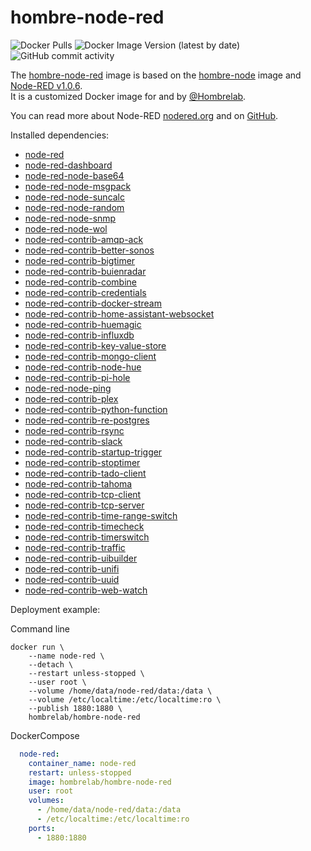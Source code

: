 # hombre-node-red
![Docker Pulls](https://img.shields.io/docker/pulls/hombrelab/hombre-node-red) ![Docker Image Version (latest by date)](https://img.shields.io/docker/v/hombrelab/hombre-node-red) ![GitHub commit activity](https://img.shields.io/github/last-commit/hombrelab/hombre-node-red)

The [hombre-node-red](https://hub.docker.com/repository/docker/hombrelab/hombre-node-red) image is based on the [hombre-node](https://hub.docker.com/repository/docker/hombrelab/hombre-node) image and [Node-RED v1.0.6](https://nodered.org/).  
It is a customized Docker image for and by [@Hombrelab](me@hombrelab.com).

You can read more about Node-RED [nodered.org](https://nodered.org/) and on [GitHub](https://github.com/node-red).

Installed dependencies:
- [node-red](https://nodered.org)  
- [node-red-dashboard](https://flows.nodered.org/node/node-red-dashboard)  
- [node-red-node-base64](https://flows.nodered.org/node/node-red-node-base64)  
- [node-red-node-msgpack](https://flows.nodered.org/node/node-red-node-msgpack)  
- [node-red-node-suncalc](https://flows.nodered.org/node/node-red-node-suncalc)  
- [node-red-node-random](https://flows.nodered.org/node/node-red-node-random)    
- [node-red-node-snmp](https://flows.nodered.org/node/node-red-node-snmp)  
- [node-red-node-wol](https://flows.nodered.org/node/node-red-node-wol)    
- [node-red-contrib-amqp-ack](https://flows.nodered.org/node/node-red-contrib-amqp-ack)
- [node-red-contrib-better-sonos](https://flows.nodered.org/node/node-red-contrib-better-sonos)  
- [node-red-contrib-bigtimer](https://flows.nodered.org/node/node-red-contrib-bigtimer)  
- [node-red-contrib-buienradar](https://flows.nodered.org/node/node-red-contrib-buienradar)  
- [node-red-contrib-combine](https://flows.nodered.org/node/node-red-contrib-combine)  
- [node-red-contrib-credentials](https://flows.nodered.org/node/node-red-contrib-credentials)  
- [node-red-contrib-docker-stream](https://flows.nodered.org/node/node-red-contrib-docker-stream)  
- [node-red-contrib-home-assistant-websocket](https://flows.nodered.org/node/node-red-contrib-home-assistant-websocket)  
- [node-red-contrib-huemagic](https://flows.nodered.org/node-red-contrib-huemagic)
- [node-red-contrib-influxdb](https://flows.nodered.org/node/node-red-contrib-influxdb)  
- [node-red-contrib-key-value-store](https://flows.nodered.org/node/node-red-contrib-key-value-store)  
- [node-red-contrib-mongo-client](https://flows.nodered.org/node/node-red-contrib-mongo-client)  
- [node-red-contrib-node-hue](https://flows.nodered.org/node/node-red-contrib-node-hue)  
- [node-red-contrib-pi-hole](https://flows.nodered.org/node/node-red-contrib-pi-hole)  
- [node-red-node-ping](https://flows.nodered.org/node/node-red-node-ping)
- [node-red-contrib-plex](https://flows.nodered.org/node/node-red-contrib-plex)  
- [node-red-contrib-python-function](https://flows.nodered.org/node/node-red-contrib-python-function)
- [node-red-contrib-re-postgres](https://flows.nodered.org/node/node-red-contrib-re-postgres)  
- [node-red-contrib-rsync](https://flows.nodered.org/node/node-red-contrib-rsync)
- [node-red-contrib-slack](https://flows.nodered.org/node/node-red-contrib-slack)  
- [node-red-contrib-startup-trigger](https://flows.nodered.org/node/node-red-contrib-startup-trigger)  
- [node-red-contrib-stoptimer](https://flows.nodered.org/node/node-red-contrib-stoptimer)  
- [node-red-contrib-tado-client](https://flows.nodered.org/node/node-red-contrib-tado-client)  
- [node-red-contrib-tahoma](https://flows.nodered.org/node/node-red-contrib-tahoma)
- [node-red-contrib-tcp-client](https://flows.nodered.org/node/node-red-contrib-tcp-client)  
- [node-red-contrib-tcp-server](https://flows.nodered.org/node/node-red-contrib-tcp-server)  
- [node-red-contrib-time-range-switch](https://flows.nodered.org/node/node-red-contrib-time-range-switch)  
- [node-red-contrib-timecheck](https://flows.nodered.org/node/node-red-contrib-timecheck)  
- [node-red-contrib-timerswitch](https://flows.nodered.org/node/node-red-contrib-timerswitch)  
- [node-red-contrib-traffic](https://flows.nodered.org/node/node-red-contrib-traffic)  
- [node-red-contrib-uibuilder](https://flows.nodered.org/node/node-red-contrib-uibuilder)  
- [node-red-contrib-unifi](https://flows.nodered.org/node/node-red-contrib-unifi)  
- [node-red-contrib-uuid](https://flows.nodered.org/node/node-red-contrib-uuid)  
- [node-red-contrib-web-watch](https://flows.nodered.org/node/node-red-contrib-web-watch)

Deployment example:

Command line
```shell script
docker run \
    --name node-red \
    --detach \
    --restart unless-stopped \
    --user root \
    --volume /home/data/node-red/data:/data \
    --volume /etc/localtime:/etc/localtime:ro \
    --publish 1880:1880 \
    hombrelab/hombre-node-red
```

DockerCompose
```yaml
  node-red:
    container_name: node-red
    restart: unless-stopped
    image: hombrelab/hombre-node-red
    user: root
    volumes:
      - /home/data/node-red/data:/data
      - /etc/localtime:/etc/localtime:ro
    ports:
      - 1880:1880
```
